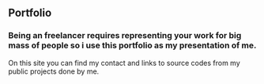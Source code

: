 ## Portfolio

### Being an freelancer requires representing your work for big mass of people so i use this portfolio as my presentation of me.

On this site you can find my contact and links to source codes from my public projects done by me.

